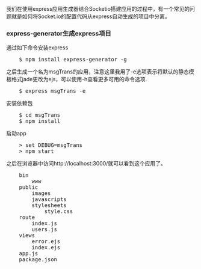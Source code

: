 <p>我们在使用express应用生成器结合Socketio搭建应用的过程中，有一个常见的问题就是如何将Socket.io的配置代码从express自动生成的项目中分离。</p>
<h3>express-generator生成express项目</h3>
<p>通过如下命令安装express</p>
<pre>
	$ npm install express-generator -g
</pre>
<p>之后生成一个名为msgTrans的应用，注意这里我用了-e选项表示将默认的静态模板格式jade更改为ejs，可以使用-h查看更多可用的命令选项.</p>
<pre>
	$ express msgTrans -e
</pre>
<p>安装依赖包</p>
<pre>
	$ cd msgTrans
	$ npm install
</pre>
<p>启动app</p>
<pre>
	> set DEBUG=msgTrans
	> npm start
</pre>
<p>之后在浏览器中访问http://localhost:3000/就可以看到这个应用了。</p>
<pre>
	bin
		www
	public
		images
		javascripts
		stylesheets
			style.css
	route
		index.js
		users.js
	views
		error.ejs
		index.ejs
	app.js
	package.json
</pre>